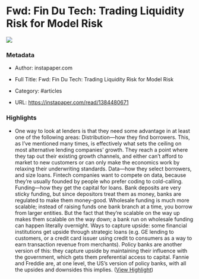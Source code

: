 # Fwd: Fin Du Tech: Trading Liquidity Risk for Model Risk

![](https://readwise-assets.s3.amazonaws.com/static/images/article2.74d541386bbf.png)

### Metadata

- Author: instapaper.com
- Full Title: Fwd: Fin Du Tech: Trading Liquidity Risk for Model Risk
- Category: #articles


- URL: https://instapaper.com/read/1384480671

### Highlights

- One way to look at lenders is that they need some advantage in at least one of the following areas:
  Distribution—how they find borrowers. This, as I’ve mentioned many times, is effectively what sets the ceiling on most alternative lending companies’ growth. They reach a point where they tap out their existing growth channels, and either can’t afford to market to new customers or can only make the economics work by relaxing their underwriting standards.
  Data—how they select borrowers, and size loans. Fintech companies want to compete on data, because they’re usually founded by people who prefer coding to cold-calling.
  Funding—how they get the capital for loans. Bank deposits are very sticky funding, but since depositors treat them as money, banks are regulated to make them money-good. Wholesale funding is much more scalable; instead of raising funds one bank branch at a time, you borrow from larger entities. But the fact that they’re scalable on the way up makes them scalable on the way down; a bank run on wholesale funding can happen literally overnight.
  Ways to capture upside: some financial institutions get upside through strategic loans (e.g. GE lending to customers, or a credit card issuer using credit to consumers as a way to earn transaction revenue from merchants). Policy banks are another version of this: they capture upside by maintaining their influence with the government, which gets them preferential access to capital. Fannie and Freddie are, at one level, the US’s version of policy banks, with all the upsides and downsides this implies. ([View Highlight](https://instapaper.com/read/1384480671/15408931))
